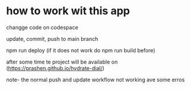 # how to work wit this app

changge code on codespace

update, commit, push to main branch

npm run deploy (if it does not work do npm run build before)

after some time te project will be available on (https://prashen.github.io/hydrate-dial/)

note- the normal push and update workflow not working ave some erros